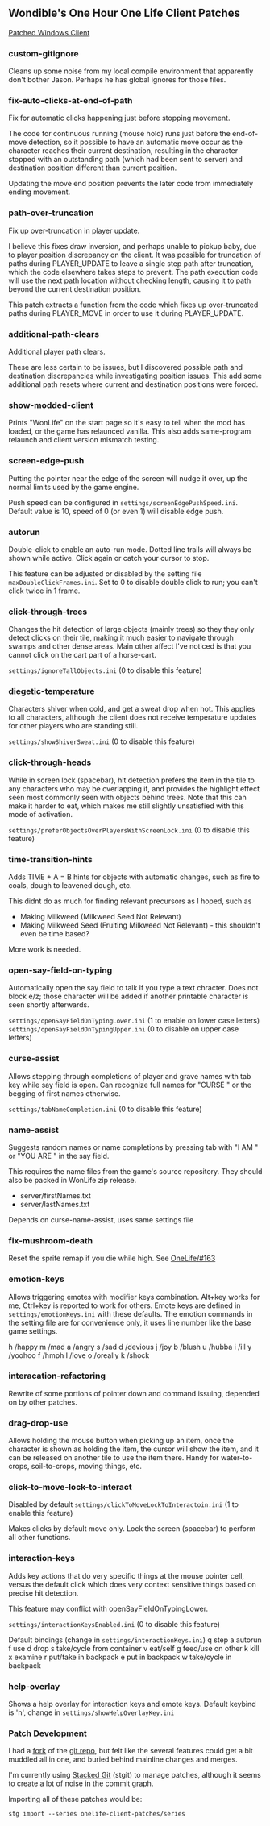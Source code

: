 ## Wondible's One Hour One Life Client Patches

[Patched Windows Client](https://wondible-com-wonlife.s3.amazonaws.com/WonLife-latest.zip)

### custom-gitignore

Cleans up some noise from my local compile environment that apparently don't bother Jason. Perhaps he has global ignores for those files.

### fix-auto-clicks-at-end-of-path

Fix for automatic clicks happening just before stopping movement.

The code for continuous running (mouse hold) runs just before the
end-of-move detection, so it possible to have an automatic move occur as
the character reaches their current destination, resulting in the
character stopped with an outstanding path (which had been sent to server)
and destination position different than current position.

Updating the move end position prevents the later code from immediately
ending movement.

### path-over-truncation

Fix up over-truncation in player update.

I believe this fixes draw inversion, and perhaps unable to pickup baby, due
to player position discrepancy on the client. It was possible for truncation
of paths during PLAYER_UPDATE to leave a single step path after truncation,
which the code elsewhere takes steps to prevent. The path execution code
will use the next path location without checking length, causing it to path
beyond the current destination position.

This patch extracts a function from the code which fixes up over-truncated
paths during PLAYER_MOVE in order to use it during PLAYER_UPDATE.

### additional-path-clears

Additional player path clears.

These are less certain to be issues, but I discovered possible path and
destination discrepancies while investigating position issues. This add some
additional path resets where current and destination positions were forced.

### show-modded-client

Prints "WonLife" on the start page so it's easy to tell when the mod has loaded, or the game has relaunced vanilla. This also adds same-program relaunch and client version mismatch testing.

### screen-edge-push

Putting the pointer near the edge of the screen will nudge it over, up the normal limits used by the game engine.

Push speed can be configured in `settings/screenEdgePushSpeed.ini`. Default value is 10, speed of 0 (or even 1) will disable edge push.

### autorun

Double-click to enable an auto-run mode. Dotted line trails will always be shown while active. Click again or catch your cursor to stop.

This feature can be adjusted or disabled by the setting file `maxDoubleClickFrames.ini`. Set to 0 to disable double click to run; you can't click twice in 1 frame.

### click-through-trees

Changes the hit detection of large objects (mainly trees) so they they only detect clicks on their tile, making it much easier to navigate through swamps and other dense areas. Main other affect I've noticed is that you cannot click on the cart part of a horse-cart.

`settings/ignoreTallObjects.ini` (0 to disable this feature)

### diegetic-temperature

Characters shiver when cold, and get a sweat drop when hot. This applies to all characters, although the client does not receive temperature updates for other players who are standing still.

`settings/showShiverSweat.ini` (0 to disable this feature)

### click-through-heads

While in screen lock (spacebar), hit detection prefers the item in the tile to any characters who may be overlapping it, and provides the highlight effect seen most commonly seen with objects behind trees. Note that this can make it harder to eat, which makes me still slightly unsatisfied with this mode of activation.

`settings/preferObjectsOverPlayersWithScreenLock.ini` (0 to disable this feature)

### time-transition-hints

Adds TIME + A = B hints for objects with automatic changes, such as fire to coals, dough to leavened dough, etc.

This didnt do as much for finding relevant precursors as I hoped, such as

- Making Milkweed (Milkweed Seed Not Relevant)
- Making Milkweed Seed (Fruiting Milkweed Not Relevant) - this shouldn't even be time based?

More work is needed.

### open-say-field-on-typing

Automatically open the say field to talk if you type a text chracter. Does not block e/z; those character will be added if another printable character is seen shortly afterwards.

`settings/openSayFieldOnTypingLower.ini` (1 to enable on lower case letters)
`settings/openSayFieldOnTypingUpper.ini` (0 to disable on upper case letters)

### curse-assist

Allows stepping through completions of player and grave names with tab key while say field is open.  Can recognize full names for "CURSE " or the begging of first names otherwise.

`settings/tabNameCompletion.ini` (0 to disable this feature)

### name-assist

Suggests random names or name completions by pressing tab with "I AM " or "YOU ARE " in the say field.

This requires the name files from the game's source repository. They should also be packed in WonLife zip release.

- server/firstNames.txt
- server/lastNames.txt

Depends on curse-name-assist, uses same settings file

### fix-mushroom-death

Reset the sprite remap if you die while high. See [OneLife/#163](https://github.com/jasonrohrer/OneLife/issues/163)

### emotion-keys

Allows triggering emotes with modifier keys combination. Alt+key works for me, Ctrl+key is reported to work for others. Emote keys are defined in `settings/emotionKeys.ini` with these defaults. The emotion commands in the setting file are for convenience only, it uses line number like the base game settings.

h /happy
m /mad
a /angry
s /sad
d /devious
j /joy
b /blush
u /hubba
i /ill
y /yoohoo
f /hmph
l /love
o /oreally
k /shock

### interacation-refactoring

Rewrite of some portions of pointer down and command issuing, depended on by other patches.

### drag-drop-use

Allows holding the mouse button when picking up an item, once the character is shown as holding the item, the cursor will show the item, and it can be released on another tile to use the item there. Handy for water-to-crops, soil-to-crops, moving things, etc.

### click-to-move-lock-to-interact

Disabled by default `settings/clickToMoveLockToInteractoin.ini` (1 to enable this feature)

Makes clicks by default move only. Lock the screen (spacebar) to perform all other functions.

### interaction-keys

Adds key actions that do very specific things at the mouse pointer cell, versus the default click which does very context sensitive things based on precise hit detection.

This feature may conflict with openSayFieldOnTypingLower.

`settings/interactionKeysEnabled.ini` (0 to disable this feature)

Default bindings (change in `settings/interactionKeys.ini`)
q step
a autorun
f use
d drop
s take/cycle from container
v eat/self
g feed/use on other
k kill
x examine
r put/take in backpack
e put in backpack
w take/cycle in backpack

### help-overlay

Shows a help overlay for interaction keys and emote keys. Default keybind is 'h', change in `settings/showHelpOverlayKey.ini`

### Patch Development

I had a [fork](https://github.com/JustinLove/OneLife) of the [git repo](https://github.com/jasonrohrer/OneLife), but felt like the several features could get a bit muddled all in one, and buried behind mainline changes and merges.

I'm currently using [Stacked Git](http://procode.org/stgit/) (stgit) to manage patches, although it seems to create a lot of noise in the commit graph.

Importing all of these patches would be:

`stg import --series onelife-client-patches/series`

